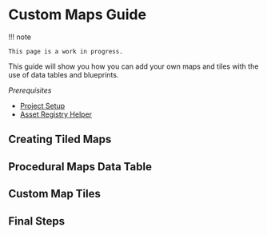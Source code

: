 # Custom Maps Guide

!!! note

    This page is a work in progress.

This guide will show you how you can add your own maps and tiles with the use of data tables and blueprints.

*Prerequisites*

- [Project Setup](Development/UnrealEngine/ProjectSetup.md)
- [Asset Registry Helper](https://cdn.discordapp.com/attachments/877980209083723797/908631102703403018/AssetRegistryHelper.zip)

## Creating Tiled Maps

## Procedural Maps Data Table

## Custom Map Tiles

## Final Steps